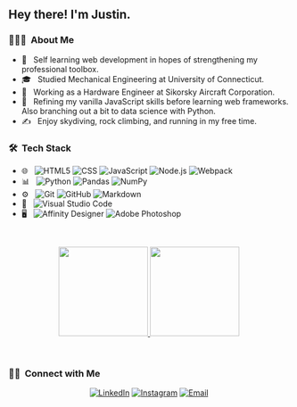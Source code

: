 <h2> Hey there! I'm Justin.</h2>

<h3> 👨🏻‍💻 &nbsp;About Me </h3>

- 🤔 &nbsp; Self learning web development in hopes of strengthening my professional toolbox.
- 🎓 &nbsp; Studied Mechanical Engineering at University of Connecticut. 
- 💼 &nbsp; Working as a Hardware Engineer at Sikorsky Aircraft Corporation. 
- 🧠 &nbsp; Refining my vanilla JavaScript skills before learning web frameworks. Also branching out a bit to data science with Python.
- ✍️ &nbsp; Enjoy skydiving, rock climbing, and running in my free time. 

<h3> 🛠 &nbsp;Tech Stack</h3>

- 🌐 &nbsp;
  ![HTML5](https://img.shields.io/badge/-HTML5-333333?style=flat&logo=HTML5)
  ![CSS](https://img.shields.io/badge/-CSS-333333?style=flat&logo=CSS3&logoColor=1572B6)
  ![JavaScript](https://img.shields.io/badge/-JavaScript-333333?style=flat&logo=javascript)
  ![Node.js](https://img.shields.io/badge/-Node.js-333333?style=flat&logo=node.js)
  ![Webpack](https://img.shields.io/badge/-Webpack-333333?style=flat&logo=Webpack)
- 📊 &nbsp;
  ![Python](https://img.shields.io/badge/-Python-333333?style=flat&logo=python&logoColor=FFE873)
  ![Pandas](https://img.shields.io/badge/-Pandas-333333?style=flat&logo=Pandas)
  ![NumPy](https://img.shields.io/badge/-NumPy-333333?style=flat&logo=NumPy&logoColor=4CADD0)
- ⚙️ &nbsp;
  ![Git](https://img.shields.io/badge/-Git-333333?style=flat&logo=git)
  ![GitHub](https://img.shields.io/badge/-GitHub-333333?style=flat&logo=github)
  ![Markdown](https://img.shields.io/badge/-Markdown-333333?style=flat&logo=markdown)
- 🔧 &nbsp;
  ![Visual Studio Code](https://img.shields.io/badge/-Visual%20Studio%20Code-333333?style=flat&logo=visual-studio-code&logoColor=007ACC)
- 🖥 &nbsp;
  ![Affinity Designer](https://img.shields.io/badge/-Affinity%20Designer-333333?style=flat&logo=affinity-designer)
  ![Adobe Photoshop](https://img.shields.io/badge/-Photoshop-333333?style=flat&logo=adobe-photoshop)

<br/>

<p align="center">
<a href="https://github.com/justin-gallo">
  <img height="160em" src="https://github-readme-stats.vercel.app/api?username=justin-gallo&theme=nightowl&show_icons=true" />
  <img height="160em" src="https://github-readme-stats.vercel.app/api/top-langs/?username=justin-gallo&theme=nightowl&layout=compact" />
</a>
</p>

<br/>

<h3> 🤝🏻 &nbsp;Connect with Me </h3>

<p align="center">
<a href="https://www.linkedin.com/in/justin-gallo-dev/"><img alt="LinkedIn" src="https://img.shields.io/badge/LinkedIn-Justin%20Gallo-022E4F?style=for-the-badge&logo=linkedin&labelColor=011627&logoColor=C792EA"></a>
<a href="https://www.instagram.com/justin_gallo/"><img alt="Instagram" src="https://img.shields.io/badge/Instagram-justin_gallo-022E4F?style=for-the-badge&logo=instagram&labelColor=011627&logoColor=FFEB95"></a>
<a href="mailto:gallo7337@gmail.com"><img alt="Email" src="https://img.shields.io/badge/Email-gallo7337@gmail.com-022E4F?style=for-the-badge&logo=gmail&labelColor=011627&logoColor=7FDBCA"></a>
</p>
